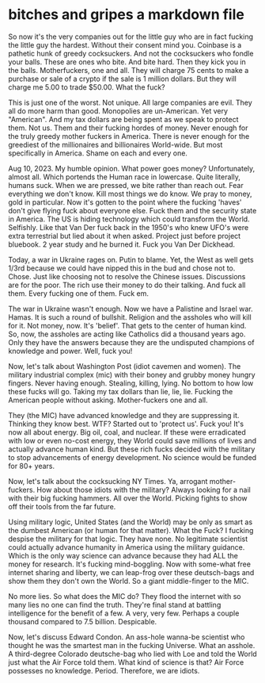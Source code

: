 # bitches and gripes a markdown file

So now it's the very companies out for the little guy who are in fact fucking the little guy the hardest.  Without their consent mind you.  Coinbase is a pathetic hunk of greedy cocksuckers.  And not the
cocksuckers who fondle your balls.  These are ones who bite.  And bite hard.  Then they kick you in the balls.  Motherfuckers, one and all.  They will charge 75 cents to make a purchase or sale of a crypto
if the sale is 1 million dollars.  But they will charge me 5.00 to trade $50.00.  What the fuck?

This is just one of the worst.  Not unique.  All large companies are evil.  They all do more harm than good.  Monopolies are un-American.  Yet very "American".  And my tax dollars are being spent as we speak to protect them.  Not us.  Them and their fucking hordes of money.  Never enough for the truly greedy mother fuckers in America.  There is never enough for the greediest of the millionaires and billionaires World-wide.  But most specifically in America.  Shame on each and every one.

Aug 10, 2023.  My humble opinion.  What power goes money?  Unfortunately, almost all.  Which portends the Human race in lowercase.  Quite literally, humans suck.  When we are pressed, we bite rather than reach out.  Fear everything we don't know.  Kill most things we do know.  We pray to money, gold in particular.  Now it's gotten to the point where the fucking 'haves' don't give flying fuck about everyone else.  Fuck them and the security state in America.  The US is hiding technology which could transform the World.  Selfishly.  Like that Van Der fuck back in the 1950's who knew UFO's were extra terrestrial but lied about it when asked.  Project just before project bluebook.  2 year study and he burned it.  Fuck you Van Der Dickhead.

Today, a war in Ukraine rages on. Putin to blame.  Yet, the West as well gets 1/3rd because we could have nipped this in the bud and chose not to.  Chose.  Just like choosing not to resolve the Chinese issues.  Discussions are for the poor.  The rich use their money to do their talking.  And fuck all them.  Every fucking one of them.  Fuck em.

The war in Ukraine wasn't enough.  Now we have a Palistine and Israel war.  Hamas.  It is such a round of bullshit.  Religion and the assholes who will kill for it.  Not money, now.  It's 'belief'.  That gets to the center of human kind. So, now, the assholes are acting like Catholics did a thousand years ago.  Only they have the answers because they are the undisputed champions of knowledge and power.  Well, fuck you!

Now, let's talk about Washington Post (idiot cavemen and women).  The military industrial complex (mic) with their boney and grubby money hungry fingers. Never having enough.  Stealing, killing, lying.  No bottom to how low these fucks will go. Taking my tax dollars than lie, lie, lie.  Fucking the American people without asking.  Mother-fuckers one and all.

They (the MIC) have advanced knowledge and they are suppressing it.  Thinking they know best.  WTF?  Started out to 'protect us'.  Fuck you!  It's now all about energy.  Big oil, coal, and nuclear.  If these were erradicated with low or even no-cost energy, they World could save millions of lives and actually advance human kind.  But these rich fucks decided with the military to stop advancements of energy development.  No science would be funded for 80+ years.

Now, let's talk about the cocksucking NY Times.  Ya, arrogant mother-fuckers.  How about those idiots with the military?  Always looking for a nail with their big fucking hammers.  All over the World.  Picking fights to show off their tools from the far future.

Using military logic, United States (and the World) may be only as smart as the dumbest American (or human for that matter). What the Fuck?  I fucking despise the military for that logic.  They have none.  No legitimate scientist could actually advance humanity in America using the military guidance.  Which is the only way science can advance because they had ALL the money for research.  It's fucking mind-boggling.  Now with some-what free internet sharing and liberty, we can leap-frog over these deutsch-bags and show them they don't own the World.  So a giant middle-finger to the MIC.

No more lies.  So what does the MIC do?  They flood the internet with so many lies no one can find the truth.  They're final stand at battling intelligence for the benefit of a few.  A very, very few.  Perhaps a couple thousand compared to 7.5 billion.  Despicable.

Now, let's discuss Edward Condon.  An ass-hole wanna-be scientist who thought he was the smartest man in the fucking Universe.  What an asshole.  A third-degree Colorado deutsche-bag who lied with Loe and told the World just what the Air Force told them.  What kind of science is that?  Air Force possesses no knowledge.  Period.  Therefore, we are idiots.


